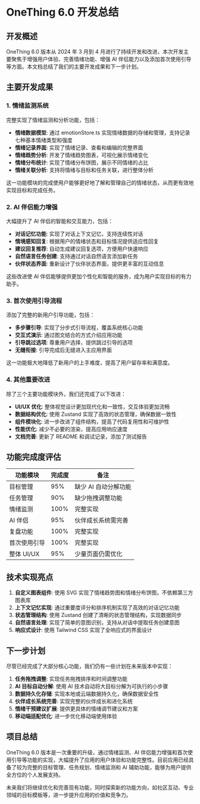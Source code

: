 # OneThing 6.0 开发总结

## 开发概述

OneThing 6.0 版本从 2024 年 3 月到 4 月进行了持续开发和改进，本次开发主要聚焦于增强用户体验、完善情绪功能、增强 AI 伴侣能力以及添加首次使用引导等方面。本文档总结了我们的主要开发成果和下一步计划。

## 主要开发成果

### 1. 情绪监测系统

完整实现了情绪监测和分析功能，包括：

- **情绪数据模型**: 通过 emotionStore.ts 实现情绪数据的存储和管理，支持记录七种基本情绪类型和强度
- **情绪记录界面**: 实现了情绪记录、查看和编辑的完整界面
- **情绪趋势分析**: 开发了情绪趋势图表，可视化展示情绪变化
- **情绪分布统计**: 实现了情绪分布饼图，展示不同情绪的占比
- **情绪关联分析**: 支持将情绪与目标和任务关联，进行整体分析

这一功能模块的完成使用户能够更好地了解和管理自己的情绪状态，从而更有效地实现目标和完成任务。

### 2. AI 伴侣能力增强

大幅提升了 AI 伴侣的智能和交互能力，包括：

- **对话记忆功能**: 实现了对话上下文记忆，支持连续性对话
- **情境感知回复**: 根据用户的情绪状态和目标情况提供适应性回复
- **建议回复推荐**: 自动生成建议回复选项，方便用户快速响应
- **自然语言任务创建**: 支持通过对话自然语言添加新任务
- **伙伴状态界面**: 重新设计了伙伴状态界面，提供更丰富的互动信息

这些改进使 AI 伴侣能够提供更加个性化和智能的服务，成为用户实现目标的有力助手。

### 3. 首次使用引导流程

添加了完整的新用户引导功能，包括：

- **多步骤引导**: 实现了分步式引导流程，覆盖系统核心功能
- **交互式演示**: 通过图文结合的方式介绍应用功能
- **引导跳过选项**: 尊重用户选择，提供跳过引导的选项
- **无缝衔接**: 引导完成后无缝进入主应用界面

这一功能极大地降低了新用户的上手难度，提高了用户留存率和满意度。

### 4. 其他重要改进

除了三个主要功能模块外，我们还完成了以下改进：

- **UI/UX 优化**: 整体视觉设计更加现代化和一致性，交互体验更加流畅
- **数据结构优化**: 使用 Zustand 实现了高效的状态管理，确保数据一致性
- **组件模块化**: 进一步改进了组件结构，提高了代码复用性和可维护性
- **性能优化**: 减少不必要的渲染，提高应用响应速度
- **文档完善**: 更新了 README 和调试记录，添加了测试报告

## 功能完成度评估

| 功能模块 | 完成度 | 备注 |
|----------|--------|------|
| 目标管理 | 95% | 缺少 AI 自动分解功能 |
| 任务管理 | 90% | 缺少拖拽调整功能 |
| 情绪监测 | 100% | 完整实现 |
| AI 伴侣 | 95% | 伙伴成长系统需完善 |
| 复盘功能 | 100% | 完整实现 |
| 首次使用引导 | 100% | 完整实现 |
| 整体 UI/UX | 95% | 少量页面仍需优化 |

## 技术实现亮点

1. **自定义图表组件**: 使用 SVG 实现了情绪趋势图和情绪分布饼图，不依赖第三方图表库
2. **上下文记忆实现**: 通过重要度评分和排序机制实现了高效的对话记忆功能
3. **状态管理结构**: 使用 Zustand 创建了清晰的状态管理结构，实现数据同步
4. **自然语言处理**: 实现了简单的意图识别，支持从对话中提取任务创建意图
5. **响应式设计**: 使用 Tailwind CSS 实现了全响应式的界面设计

## 下一步计划

尽管已经完成了大部分核心功能，我们仍有一些计划在未来版本中实现：

1. **任务拖拽调整**: 实现任务拖拽排序和时间调整功能
2. **AI 目标自动分解**: 使用 AI 技术自动将大目标分解为可执行的小步骤
3. **数据持久化存储**: 实现本地或云端数据持久化，确保数据安全性
4. **伙伴成长系统完善**: 实现完整的伙伴成长和进化系统
5. **情绪干预建议扩展**: 提供更具体的情绪调节建议和方案
6. **移动端适配优化**: 进一步优化移动端使用体验

## 项目总结

OneThing 6.0 版本是一次重要的升级，通过情绪监测、AI 伴侣能力增强和首次使用引导等功能的实现，大幅提升了应用的用户体验和功能完整性。目前应用已经具备了较为完整的目标管理、任务规划、情绪监测和 AI 辅助功能，能够为用户提供全方位的个人发展支持。

未来我们将继续优化和完善现有功能，同时探索新的功能方向，如社区互动、专业领域的目标模板等，进一步提升应用的价值和竞争力。 